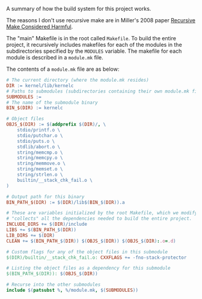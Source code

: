 A summary of how the build system for this project works.

The reasons I don't use recursive make are in Miller's 2008 paper [Recursive Make Considered Harmful](https://aegis.sourceforge.net/auug97.pdf).

The "main" Makefile is in the root called `Makefile`. To build the entire project, it recursively includes makefiles for each of the modules in the subdirectories specified by the `MODULES` variable. The makefile for each module is described in a `module.mk` file.

The contents of a `module.mk` file are as below:

```makefile
# The current directory (where the module.mk resides)
DIR := kernel/lib/kernelc
# Paths to submodules (subdirectories containing their own module.mk files)
SUBMODULES :=
# The name of the submodule binary
BIN_$(DIR) := kernelc

# Object files 
OBJS_$(DIR) := $(addprefix $(DIR)/, \
	stdio/printf.o \
	stdio/putchar.o \
	stdio/puts.o \
	stdlib/abort.o \
	string/memcmp.o \
	string/memcpy.o \
	string/memmove.o \
	string/memset.o \
	string/strlen.o \
	builtin/__stack_chk_fail.o \
)

# Output path for this binary
BIN_PATH_$(DIR) := $(DIR)/lib$(BIN_$(DIR)).a

# These are variables initialized by the root Makefile, which we modify here. This is how the root Makefile
# "collects" all the dependencies needed to build the entire project.
INCLUDE_DIRS += $(DIR)/include
LIBS += $(BIN_PATH_$(DIR))
LIB_DIRS += $(DIR)
CLEAN += $(BIN_PATH_$(DIR)) $(OBJS_$(DIR)) $(OBJS_$(DIR):.o=.d)

# Custom flags for any of the object files in this submodule
$(DIR)/builtin/__stack_chk_fail.o: CXXFLAGS += -fno-stack-protector

# Listing the object files as a dependency for this submodule
$(BIN_PATH_$(DIR)): $(OBJS_$(DIR))

# Recurse into the other submodules
include $(patsubst %, %/module.mk, $(SUBMODULES))
```
